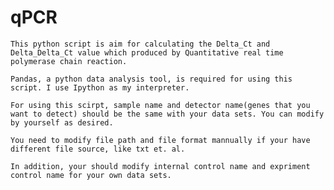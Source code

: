 qPCR
====


     
    This python script is aim for calculating the Delta_Ct and Delta_Delta_Ct value which produced by Quantitative real time polymerase chain reaction.
    
    Pandas, a python data analysis tool, is required for using this script. I use Ipython as my interpreter.
    
    For using this scirpt, sample name and detector name(genes that you want to detect) should be the same with your data sets. You can modify by yourself as desired.
    
    You need to modify file path and file format mannually if your have different file source, like txt et. al.
    
    In addition, your should modify internal control name and expriment control name for your own data sets.
